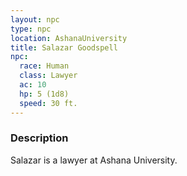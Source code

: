 ```yaml
---
layout: npc
type: npc
location: AshanaUniversity
title: Salazar Goodspell
npc:
  race: Human
  class: Lawyer
  ac: 10
  hp: 5 (1d8)
  speed: 30 ft.
---
```

### Description
Salazar is a lawyer at Ashana University.